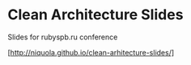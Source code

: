 # Clean Architecture Slides

Slides for rubyspb.ru conference

[http://niquola.github.io/clean-arhitecture-slides/]


